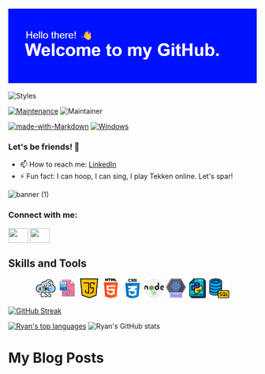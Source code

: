 ![header](https://github.com/Ryanb021/Ryanb021/blob/main/header.png)

![Styles](https://komarev.com/ghpvc/?username=Ryanb021&label=PROFILE+VIEWS)

[![Maintenance](https://img.shields.io/badge/Maintained%3F-yes-green.svg)](https://GitHub.com/Naereen/StrapDown.js/graphs/commit-activity)
![Maintainer](https://img.shields.io/badge/maintainer-Batman-blue)

[![made-with-Markdown](https://img.shields.io/badge/Made%20with-Markdown-1f425f.svg)](http://commonmark.org)
[![Windows](https://svgshare.com/i/ZhY.svg)](https://svgshare.com/i/ZhY.svg)

### Let's be friends! 👋

- 📫 How to reach me: [LinkedIn](https://www.linkedin.com/feed/)
- ⚡ Fun fact: I can hoop, I can sing, I play Tekken online. Let's spar!
<!--
**Ryanb021/Ryanb021** is a ✨ _special_ ✨ repository because its `README.md` (this file) appears on your GitHub profile.

Here are some ideas to get you started:

- 🔭 I’m currently working on ...
- 🌱 I’m currently learning ...
- 👯 I’m looking to collaborate on ...
- 🤔 I’m looking for help with ...
- 💬 Ask me about ...
- 📫 How to reach me: [LinkedIn](https://www.linkedin.com/feed/)
- 😄 Pronouns: ...
- ⚡ Fun fact: I can hoop, I can sing, I play Tekken online. Let's spar!
-->

![banner (1)](https://user-images.githubusercontent.com/120413183/229614982-f09677ad-5ba2-4c9b-a8eb-638d1d5005ba.png)

<h3 align="left">Connect with me:</h3>
<p align="left">
<a href="[Twitter](https://twitter.com/RyanBagan21)" target="blank"><img align="center" src="https://cdn.jsdelivr.net/npm/simple-icons@3.0.1/icons/twitter.svg" alt="" height="30" width="40" /></a>
<a href="[LinkedIn](https://www.linkedin.com/in/ryan-bagan-51a366235/)" target="blank"><img align="center" src="https://cdn.jsdelivr.net/npm/simple-icons@3.0.1/icons/linkedin.svg" alt="" height="30" width="40" /></a>
</p>

## Skills and Tools

 <p align="center">
    <img src="img/coding.png" id="icon" height="40 width="40">
    <img src="img/html.png" id="icon" height="40 width="40">
    <img src="img/java-script.png" id="icon" height="40 width="40">
    <img src="img/html-5.png" id="icon" height="40 width="40">
    <img src="img/css.png" id="icon" height="40 width="40">
    <img src="img/nodejs.png" id="icon" height="40 width="40">
    <img src="img/react.png" id="icon" height="40 width="40">
    <img src="img/file.png" id="icon" height="40 width="40">
    <img src="img/database.png" id="icon" height="40 width="40">
  </p>
  

[![GitHub Streak](http://github-readme-streak-stats.herokuapp.com?user=Ryanb021&theme=neon-dark)](https://git.io/streak-stats)


[![Ryan's top languages](https://github-readme-stats.vercel.app/api/top-langs/?username=Ryanb021&theme=blue-green)](https://github.com/Ryanb021/github-readme-stats)
![Ryan's GitHub stats](https://github-readme-stats.vercel.app/api?username=Ryanb021&show_icons=true&theme=tokyonight)

# My Blog Posts
<!-- BLOG-POST-LIST:START -->
<!-- BLOG-POST-LIST:END -->
